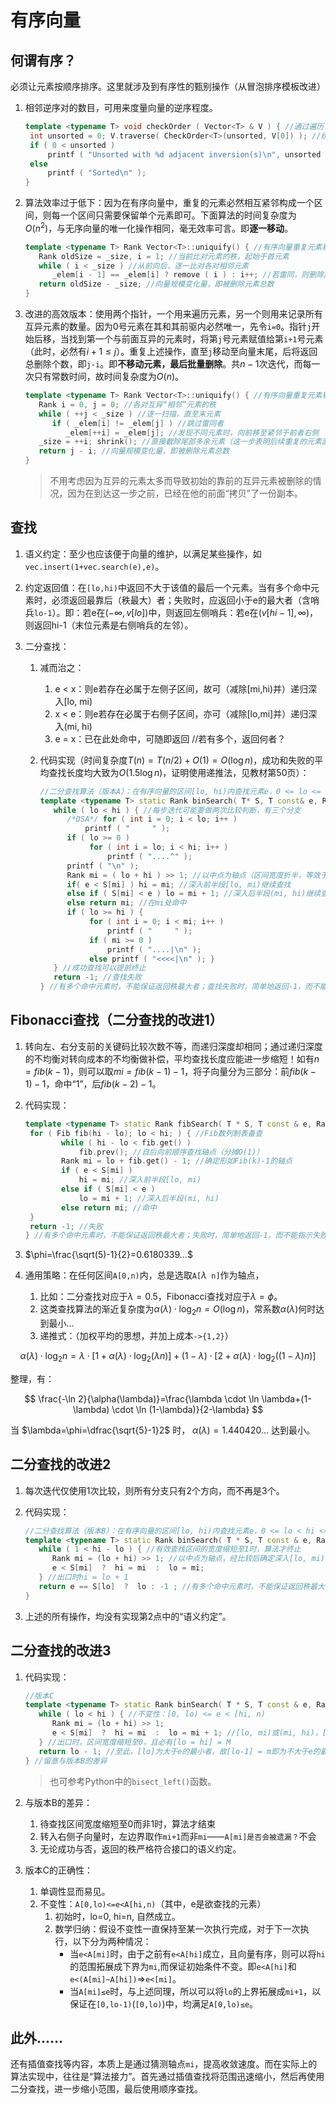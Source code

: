 # 有序向量

## 何谓有序？

必须让元素按顺序排序。这里就涉及到有序性的甄别操作（从冒泡排序模板改进）

1. 相邻逆序对的数目，可用来度量向量的逆序程度。

   ```c++
   template <typename T> void checkOrder ( Vector<T> & V ) { //通过遍历
   	int unsorted = 0; V.traverse( CheckOrder<T>(unsorted, V[0]) ); //统计紧邻逆序对
   	if ( 0 < unsorted )
   		printf ( "Unsorted with %d adjacent inversion(s)\n", unsorted );
   	else
   		printf ( "Sorted\n" );
   }
   ```

2. 算法效率过于低下：因为在有序向量中，重复的元素必然相互紧邻构成一个区间，则每一个区间只需要保留单个元素即可。下面算法的时间复杂度为$O(n^2)$，与无序向量的唯一化操作相同，毫无效率可言。即**逐一移动**。

   ```c++
   template <typename T> Rank Vector<T>::uniquify() { //有序向量重复元素剔除算法（低效版）
      Rank oldSize = _size, i = 1; //当前比对元素的秩，起始于首元素
      while ( i < _size ) //从前向后，逐一比对各对相邻元素
         _elem[i - 1] == _elem[i] ? remove ( i ) : i++; //若雷同，则删除后者；否则，转至后一元素
      return oldSize - _size; //向量规模变化量，即被删除元素总数
   }
   ```

3. 改进的高效版本：使用两个指针，一个用来遍历元素，另一个则用来记录所有互异元素的数量。因为0号元素在其和其前驱内必然唯一，先令`i=0`。指针`j`开始后移，当找到第一个与前面互异的元素时，将第`j`号元素赋值给第`i+1`号元素（此时，必然有$i+1\le j$​）。重复上述操作，直至`j`移动至向量末尾，后将返回总删除个数，即`j-i`。即**不移动元素，最后批量删除**。共$n-1$次迭代，而每一次只有常数时间，故时间复杂度为$O(n)$。

   ```c++
   template <typename T> Rank Vector<T>::uniquify() { //有序向量重复元素剔除算法（高效版）
      Rank i = 0, j = 0; //各对互异“相邻”元素的秩
      while ( ++j < _size ) //逐一扫描，直至末元素
         if ( _elem[i] != _elem[j] ) //跳过雷同者
            _elem[++i] = _elem[j]; //发现不同元素时，向前移至紧邻于前者右侧
      _size = ++i; shrink(); //直接截除尾部多余元素（这一步表明后续重复的元素直接不参与向量的计数，即间接“删除”了他们）
      return j - i; //向量规模变化量，即被删除元素总数
   }
   ```

   > 不用考虑因为互异的元素太多而导致初始的靠前的互异元素被删除的情况，因为在到达这一步之前，已经在他的前面“拷贝”了一份副本。

## 查找

1. 语义约定：至少也应该便于向量的维护，以满足某些操作，如`vec.insert(1+vec.search(e),e)`。
2. 约定返回值：在`[lo,hi)`中返回不大于该值的最后一个元素。当有多个命中元素时，必须返回最靠后（秩最大）者；失败时，应返回小于e的最大者（含哨兵`lo-1`）。即：若e在$(-\infty,v[lo])$中，则返回左侧哨兵：若e在$(v[hi-1],\infty)$，则返回hi-1（末位元素是右侧哨兵的左邻）。
3. 二分查找：

   1. 减而治之：
      1.  e < x：则e若存在必属于左侧子区间，故可（减除[mi,hi)并）递归深入[lo, mi)
      2.  x < e：则e若存在必属于右侧子区间，亦可（减除[lo,mi]并）递归深入(mi, hi)
      3.  e = x：已在此处命中，可随即返回 //若有多个，返回何者？


   2. 代码实现（时间复杂度$T(n)=T(n/2)+O(1)=O(\log n)$，成功和失败的平均查找长度均大致为$O(1.5\log n)$，证明使用递推法，见教材第50页）：

      ```c++
      //二分查找算法（版本A）：在有序向量的区间[lo, hi)内查找元素e，0 <= lo <= hi <= _size
      template <typename T> static Rank binSearch( T* S, T const& e, Rank lo, Rank hi ) {
         while ( lo < hi ) { //每步迭代可能要做两次比较判断，有三个分支
            /*DSA*/ for ( int i = 0; i < lo; i++ ) 
                printf ( "     " ); 
            if ( lo >= 0 ) 
                 for ( int i = lo; i < hi; i++ ) 
                     printf ( "....^" );
            printf ( "\n" );
            Rank mi = ( lo + hi ) >> 1; //以中点为轴点（区间宽度折半，等效于其数值表示的右移一位）
            if( e < S[mi] ) hi = mi; //深入前半段[lo, mi)继续查找
            else if ( S[mi] < e ) lo = mi + 1; //深入后半段(mi, hi)继续查找
            else return mi; //在mi处命中
            if ( lo >= hi ) {
                 for ( int i = 0; i < mi; i++ ) 
                     printf ( "     " ); 
                 if ( mi >= 0 ) 
                     printf ( "....|\n" ); 
                 else printf ( "<<<<|\n" ); }
         } //成功查找可以提前终止
         return -1; //查找失败
      } //有多个命中元素时，不能保证返回秩最大者；查找失败时，简单地返回-1，而不能指示失败的位置
      ```

## Fibonacci查找（二分查找的改进1）

1. 转向左、右分支前的关键码比较次数不等，而递归深度却相同；通过递归深度的不均衡对转向成本的不均衡做补偿，平均查找长度应能进一步缩短！如有$n=fib(k-1)$，则可以取$mi=fib(k-1)-1$，将子向量分为三部分：前$fib(k-1)-1$，命中“1”，后$fib(k-2)-1$。
2. 代码实现：

   ```c++
   template <typename T> static Rank fibSearch( T * S, T const & e, Rank lo, Rank hi ) {//0 <= lo <= hi <= _size
   	for ( Fib fib(hi - lo); lo < hi; ) { //Fib数列制表备查
           while ( hi - lo < fib.get() ) 
               fib.prev(); //自后向前顺序查找轴点（分摊O(1)）
           Rank mi = lo + fib.get() - 1; //确定形如Fib(k)-1的轴点
           if ( e < S[mi] ) 
               hi = mi; //深入前半段[lo, mi)
           else if ( S[mi] < e ) 
               lo = mi + 1; //深入后半段(mi, hi)
           else return mi; //命中
   	}
   	return -1; //失败
   } //有多个命中元素时，不能保证返回秩最大者；失败时，简单地返回-1，而不能指示失败的位置
   ```
3. $\phi=\frac{\sqrt(5)-1}{2}=0.6180339...$
4. 通用策略：在任何区间`A[0,n)`内，总是选取`A[`$\lambda$` n]`作为轴点，

   1. 比如：二分查找对应于$\lambda=0.5$，Fibonacci查找对应于$\lambda=\phi$。
   1. 这类查找算法的渐近复杂度为$\alpha(\lambda)\cdot\log_2 n=O(\log n)$，常系数$\alpha(\lambda)$何时达到最小...
   1. 递推式：（加权平均的思想，并加上成本`->{1,2}`）

$$
\alpha(\lambda) \cdot \log _{2} n=\lambda \cdot\left[1+\alpha(\lambda) \cdot \log _{2}(\lambda n)\right]+(1-\lambda) \cdot\left[2+\alpha(\lambda) \cdot \log _{2}((1-\lambda) n)\right]
$$

   ​整理，有：


$$
\frac{-\ln 2}{\alpha(\lambda)}=\frac{\lambda \cdot \ln \lambda+(1-\lambda) \cdot \ln (1-\lambda)}{2-\lambda}
$$


当  $\lambda=\phi=\dfrac{\sqrt{5}-1}2$  时，  $\alpha(\lambda)=1.440420 \ldots$  达到最小。

## 二分查找的改进2

1. 每次迭代仅使用1次比较，则所有分支只有2个方向，而不再是3个。

2. 代码实现：

   ```c++
   //二分查找算法（版本B）：在有序向量的区间[lo, hi)内查找元素e，0 <= lo < hi <= _size
   template <typename T> static Rank binSearch( T * S, T const & e, Rank lo, Rank hi ) {
      while ( 1 < hi - lo ) { //有效查找区间的宽度缩短至1时，算法才终止
         Rank mi = (lo + hi) >> 1; //以中点为轴点，经比较后确定深入[lo, mi)或[mi, hi)
         e < S[mi]  ?  hi = mi  :  lo = mi;
      } //出口时hi = lo + 1
      return e == S[lo]  ?  lo : -1 ; //有多个命中元素时，不能保证返回秩最大者；查找失败时，简单地返回-1，而不能指示失败的位置
   }
   ```

3. 上述的所有操作，均没有实现第2点中的“语义约定”。

## 二分查找的改进3

1. 代码实现：

   ```c++
   //版本C
   template <typename T> static Rank binSearch( T * S, T const & e, Rank lo, Rank hi ) {
      while ( lo < hi ) { //不变性：[0, lo) <= e < [hi, n)
         Rank mi = (lo + hi) >> 1;
         e < S[mi]  ?  hi = mi  :  lo = mi + 1; //[lo, mi)或(mi, hi)，[mi]或被遗漏？
      } //出口时，区间宽度缩短至0，且必有[lo = hi] = M
      return lo - 1; //至此，[lo]为大于e的最小者，故[lo-1] = m即为不大于e的最大者
   } //留意与版本B的差异
   ```
   > 也可参考Python中的`bisect_left()`函数。
2. 与版本B的差异：
   1. 待查找区间宽度缩短至0而非1时，算法才结束
   2. 转入右侧子向量时，左边界取作`mi+1`而非`mi`——`A[mi]是否会被遗漏？`不会
   3. 无论成功与否，返回的秩严格符合接口的语义约定。
3. 版本C的正确性：

   1. 单调性显而易见。
   2. 不变性：`A[0,lo)<=e<A[hi,n)`（其中，e是欲查找的元素）
      1. 初始时，lo=0,  hi=n, 自然成立。
      2. 数学归纳：假设不变性一直保持至某一次执行完成，对于下一次执行，以下分为两种情况：
         - 当`e<A[mi]`时，由于之前有`e<A[hi]`成立，且向量有序，则可以将`hi`的范围拓展成下界为`mi`,而保证初始条件不变。即`e<A[hi]`和`e<(A[mi]~A[hi])`$\Rightarrow$`e<[mi]`。
         - 当`A[mi]≤e`时，与上述同理，所以可以将`lo`的上界拓展成`mi+1`，以保证在`[0,lo-1)`(`[0,lo)`)中，均满足`A[0,lo)≤e`。

## 此外……

还有插值查找等内容，本质上是通过猜测轴点`mi`，提高收敛速度。而在实际上的算法实现中，往往是“算法接力”。首先通过插值查找将范围迅速缩小，然后再使用二分查找，进一步缩小范围，最后使用顺序查找。
